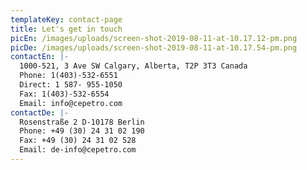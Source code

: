 ```yaml
---
templateKey: contact-page
title: Let's get in touch
picEn: /images/uploads/screen-shot-2019-08-11-at-10.17.12-pm.png
picDe: /images/uploads/screen-shot-2019-08-11-at-10.17.54-pm.png
contactEn: |-
  1000-521, 3 Ave SW Calgary, Alberta, T2P 3T3 Canada
  Phone: 1(403)-532-6551
  Direct: 1 587- 955-1050
  Fax: 1(403)-532-6554
  Email: info@cepetro.com
contactDe: |-
  Rosenstraße 2 D-10178 Berlin
  Phone: +49 (30) 24 31 02 190
  Fax: +49 (30) 24 31 02 528
  Email: de-info@cepetro.com
---
```



